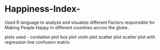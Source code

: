 # Happiness-Index- 

Used  R language to analyze and visualize different Factors responsible for Making Peaple Happy In different countries accros the globe .

plots used - 
corelation plot 
box plot
violin plot
scatter plot
scatter plot with regression line 
confusion matrix 
